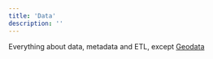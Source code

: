 ```yaml
---
title: 'Data'
description: ''
---
```


Everything about data, metadata and ETL, except [Geodata](/en/tags/Geodata)
